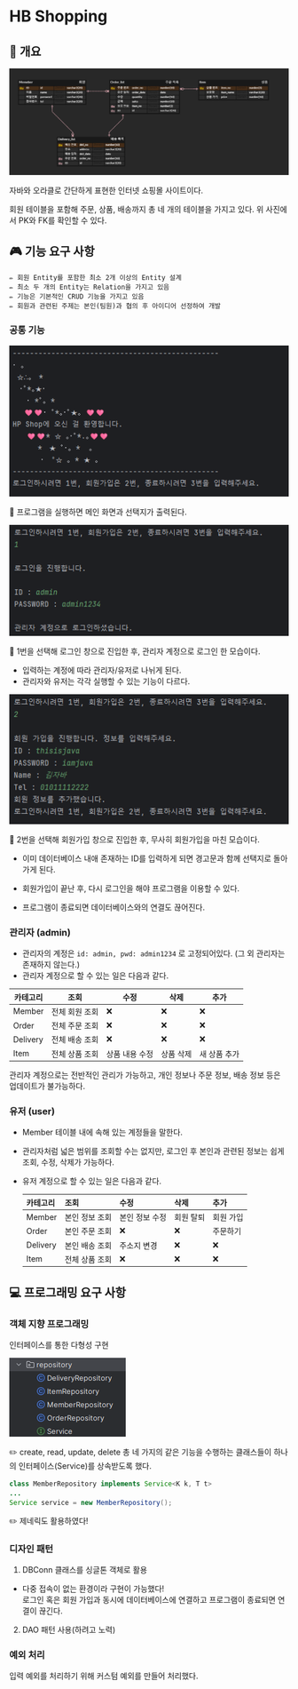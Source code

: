 # HB Shopping

## 🚀 개요
![img.png](img.png)

자바와 오라클로 간단하게 표현한 인터넷 쇼핑몰 사이트이다.

회원 테이블을 포함해 주문, 상품, 배송까지 총 네 개의 테이블을 가지고 있다.
위 사진에서 PK와 FK를 확인할 수 있다.

## 🎮 기능 요구 사항


```
✏️ 회원 Entity를 포함한 최소 2개 이상의 Entity 설계
️️✏️ 최소 두 개의 Entity는 Relation을 가지고 있음
✏️ 기능은 기본적인 CRUD 기능을 가지고 있음
✏️ 회원과 관련된 주제는 본인(팀원)과 협의 후 아이디어 선정하여 개발
```

### 공통 기능
![img.png](resource_img/img.png)

🔎 프로그램을 실행하면 메인 화면과 선택지가 출력된다.

![img.png](resource_img/img1.png)

🔎 1번을 선택해 로그인 창으로 진입한 후, 관리자 계정으로 로그인 한 모습이다.

- 입력하는 계정에 따라 관리자/유저로 나뉘게 된다.
- 관리자와 유저는 각각 실행할 수 있는 기능이 다르다.

![img.png](resource_img/img2.png)

🔎 2번을 선택해 회원가입 창으로 진입한 후, 무사히 회원가입을 마친 모습이다.

- 이미 데이터베이스 내애 존재하는 ID를 입력하게 되면 경고문과 함께 선택지로 돌아가게 된다.
- 회원가입이 끝난 후, 다시 로그인을 해야 프로그램을 이용할 수 있다.

- 프로그램이 종료되면 데이터베이스와의 연결도 끊어진다.

### 관리자 (admin)
- 관리자의 계정은 `id: admin, pwd: admin1234` 로 고정되어있다. (그 외 관리자는 존재하지 않는다.)
- 관리자 계정으로 할 수 있는 일은 다음과 같다.

| 카테고리    | 조회       | 수정       | 삭제    | 추가      |
|---------|----------|----------|-------|---------|
| Member  | 전체 회원 조회 | ❌        | ❌     | ❌       |
| Order   | 전체 주문 조회 | ❌        | ❌     | ❌       |
| Delivery | 전체 배송 조회 | ❌        | ❌     | ❌       |
| Item    | 전체 상품 조회 | 상품 내용 수정 | 상품 삭제 | 새 상품 추가 |

관리자 계정으로는 전반적인 관리가 가능하고, 개인 정보나 주문 정보, 배송 정보 등은 업데이트가 불가능하다.

### 유저 (user)
- Member 테이블 내에 속해 있는 계정들을 말한다.
- 관리자처럼 넓은 범위를 조회할 수는 없지만, 로그인 후 본인과 관련된 정보는 쉽게 조회, 수정, 삭제가 가능하다.
- 유저 계정으로 할 수 있는 일은 다음과 같다.

  | 카테고리    | 조회       | 수정       | 삭제    | 추가      |
  |---------|----------|----------|-------|---------|
  | Member  | 본인 정보 조회 | 본인 정보 수정 | 회원 탈퇴 | 회원 가입       |
  | Order   | 본인 주문 조회 | ❌        | ❌     | 주문하기    |
  | Delivery | 본인 배송 조회 | 주소지 변경   | ❌     | ❌       |
  | Item    | 전체 상품 조회 | ❌ | ❌ | ❌ |


## 💻 프로그래밍 요구 사항
### 객체 지향 프로그래밍
인터페이스를 통한 다형성 구현

![img.png](resource_img/img3.png)

✏️ create, read, update, delete 총 네 가지의 같은 기능을 수행하는 클래스들이 하나의 인터페이스(Service)를 상속받도록 했다.

``` java
class MemberRepository implements Service<K k, T t>
...
Service service = new MemberRepository();
```
✏️ 제네릭도 활용하였다!

### 디자인 패턴
1. DBConn 클래스를 싱글톤 객체로 활용
- 다중 접속이 없는 환경이라 구현이 가능했다! <br> 로그인 혹은 회원 가입과 동시에 데이터베이스에 연결하고 프로그램이 종료되면 연결이 끊긴다.

2. DAO 패턴 사용(하려고 노력)


### 예외 처리
입력 예외를 처리하기 위해 커스텀 예외를 만들어 처리했다.


